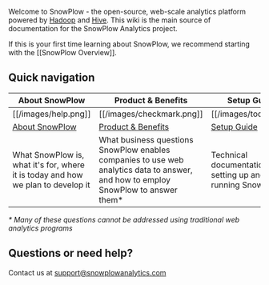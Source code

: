 Welcome to SnowPlow - the open-source, web-scale analytics platform powered by [Hadoop](hadoop) and [Hive](hive). This wiki is the main source of documentation for the SnowPlow Analytics project.

If this is your first time learning about SnowPlow, we recommend starting with the [[SnowPlow Overview]].

## Quick navigation

| About SnowPlow             | Product & Benefits              | Setup Guide          | Analyst's Cookbook                  |
|----------------------------|---------------------------------|-------------------------------|---------------------------|
| [[/images/help.png]] | [[/images/checkmark.png]] | [[/images/tools.png]] | [[/images/chart.png]] |
| [About SnowPlow](wiki/SnowPlow-overview) | [Product & Benefits](wiki/Product-overview)       | [Setup Guide](wiki/SnowPlow-setup-guide)                   | [Analyst's Cookbook](wiki/Analysts-cookbook)                |
| What SnowPlow is, what it's for, where it is today and how we plan to develop it | What business questions SnowPlow enables companies to use web analytics data to answer, and how to employ SnowPlow to answer them* | Technical documentation for setting up and running SnowPlow | Recipes (queries) for performing analyses on SnowPlow data using Apache Hive |

_\* Many of these questions *cannot* be addressed using traditional web analytics programs_

## Questions or need help?

Contact us at support@snowplowanalytics.com

[hadoop]: http://hadoop.apache.org/
[hive]: http://hive.apache.org/